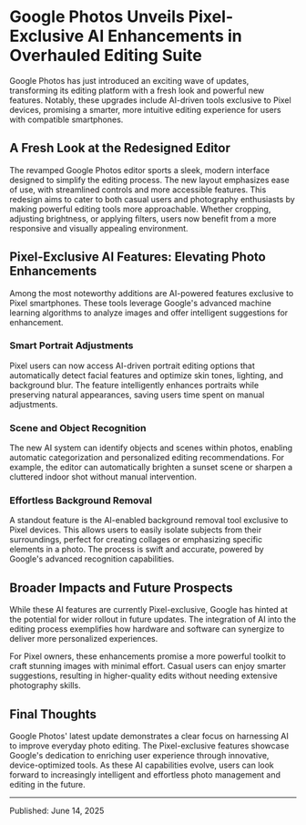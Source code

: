 # Google Photos Unveils Pixel-Exclusive AI Enhancements in Overhauled Editing Suite

Google Photos has just introduced an exciting wave of updates, transforming its editing platform with a fresh look and powerful new features. Notably, these upgrades include AI-driven tools exclusive to Pixel devices, promising a smarter, more intuitive editing experience for users with compatible smartphones.

## A Fresh Look at the Redesigned Editor

The revamped Google Photos editor sports a sleek, modern interface designed to simplify the editing process. The new layout emphasizes ease of use, with streamlined controls and more accessible features. This redesign aims to cater to both casual users and photography enthusiasts by making powerful editing tools more approachable. Whether cropping, adjusting brightness, or applying filters, users now benefit from a more responsive and visually appealing environment.

## Pixel-Exclusive AI Features: Elevating Photo Enhancements

Among the most noteworthy additions are AI-powered features exclusive to Pixel smartphones. These tools leverage Google's advanced machine learning algorithms to analyze images and offer intelligent suggestions for enhancement.

### Smart Portrait Adjustments

Pixel users can now access AI-driven portrait editing options that automatically detect facial features and optimize skin tones, lighting, and background blur. The feature intelligently enhances portraits while preserving natural appearances, saving users time spent on manual adjustments.

### Scene and Object Recognition

The new AI system can identify objects and scenes within photos, enabling automatic categorization and personalized editing recommendations. For example, the editor can automatically brighten a sunset scene or sharpen a cluttered indoor shot without manual intervention.

### Effortless Background Removal

A standout feature is the AI-enabled background removal tool exclusive to Pixel devices. This allows users to easily isolate subjects from their surroundings, perfect for creating collages or emphasizing specific elements in a photo. The process is swift and accurate, powered by Google's advanced recognition capabilities.

## Broader Impacts and Future Prospects

While these AI features are currently Pixel-exclusive, Google has hinted at the potential for wider rollout in future updates. The integration of AI into the editing process exemplifies how hardware and software can synergize to deliver more personalized experiences.

For Pixel owners, these enhancements promise a more powerful toolkit to craft stunning images with minimal effort. Casual users can enjoy smarter suggestions, resulting in higher-quality edits without needing extensive photography skills.

## Final Thoughts

Google Photos' latest update demonstrates a clear focus on harnessing AI to improve everyday photo editing. The Pixel-exclusive features showcase Google's dedication to enriching user experience through innovative, device-optimized tools. As these AI capabilities evolve, users can look forward to increasingly intelligent and effortless photo management and editing in the future.

---

Published: June 14, 2025
